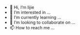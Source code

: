 - 👋 Hi, I’m lijie
- 👀 I’m interested in ...
- 🌱 I’m currently learning ...
- 💞️ I’m looking to collaborate on ...
- 📫 How to reach me ...

<!---
lijieo/lijieo is a ✨ special ✨ repository because its `README.md` (this file) appears on your GitHub profile.
You can click the Preview link to take a look at your changes.
--->
